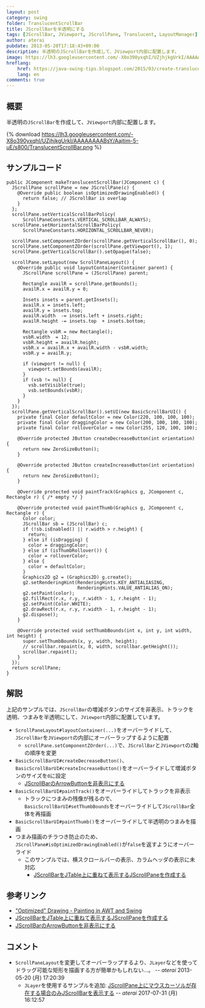 ```yaml
---
layout: post
category: swing
folder: TranslucentScrollBar
title: JScrollBarを半透明にする
tags: [JScrollBar, JViewport, JScrollPane, Translucent, LayoutManager]
author: aterai
pubdate: 2013-05-20T17:18:43+09:00
description: 半透明のJScrollBarを作成して、JViewport内部に配置します。
image: https://lh3.googleusercontent.com/-X8o390yxqhI/UZjhjkgUrkI/AAAAAAAABsY/Aajtim-5-uE/s800/TranslucentScrollBar.png
hreflang:
    href: https://java-swing-tips.blogspot.com/2015/03/create-translucent-jscrollbar.html
    lang: en
comments: true
---
```

## 概要
半透明の`JScrollBar`を作成して、`JViewport`内部に配置します。

{% download https://lh3.googleusercontent.com/-X8o390yxqhI/UZjhjkgUrkI/AAAAAAAABsY/Aajtim-5-uE/s800/TranslucentScrollBar.png %}

## サンプルコード
<pre class="prettyprint"><code>public JComponent makeTranslucentScrollBar(JComponent c) {
  JScrollPane scrollPane = new JScrollPane(c) {
    @Override public boolean isOptimizedDrawingEnabled() {
      return false; // JScrollBar is overlap
    }
  };
  scrollPane.setVerticalScrollBarPolicy(
      ScrollPaneConstants.VERTICAL_SCROLLBAR_ALWAYS);
  scrollPane.setHorizontalScrollBarPolicy(
      ScrollPaneConstants.HORIZONTAL_SCROLLBAR_NEVER);

  scrollPane.setComponentZOrder(scrollPane.getVerticalScrollBar(), 0);
  scrollPane.setComponentZOrder(scrollPane.getViewport(), 1);
  scrollPane.getVerticalScrollBar().setOpaque(false);

  scrollPane.setLayout(new ScrollPaneLayout() {
    @Override public void layoutContainer(Container parent) {
      JScrollPane scrollPane = (JScrollPane) parent;

      Rectangle availR = scrollPane.getBounds();
      availR.x = availR.y = 0;

      Insets insets = parent.getInsets();
      availR.x = insets.left;
      availR.y = insets.top;
      availR.width  -= insets.left + insets.right;
      availR.height -= insets.top  + insets.bottom;

      Rectangle vsbR = new Rectangle();
      vsbR.width  = 12;
      vsbR.height = availR.height;
      vsbR.x = availR.x + availR.width - vsbR.width;
      vsbR.y = availR.y;

      if (viewport != null) {
        viewport.setBounds(availR);
      }
      if (vsb != null) {
        vsb.setVisible(true);
        vsb.setBounds(vsbR);
      }
    }
  });
  scrollPane.getVerticalScrollBar().setUI(new BasicScrollBarUI() {
    private final Color defaultColor = new Color(220, 100, 100, 100);
    private final Color draggingColor = new Color(200, 100, 100, 100);
    private final Color rolloverColor = new Color(255, 120, 100, 100);

    @Override protected JButton createDecreaseButton(int orientation) {
      return new ZeroSizeButton();
    }

    @Override protected JButton createIncreaseButton(int orientation) {
      return new ZeroSizeButton();
    }

    @Override protected void paintTrack(Graphics g, JComponent c, Rectangle r) { /* empty */ }

    @Override protected void paintThumb(Graphics g, JComponent c, Rectangle r) {
      Color color;
      JScrollBar sb = (JScrollBar) c;
      if (!sb.isEnabled() || r.width &gt; r.height) {
        return;
      } else if (isDragging) {
        color = draggingColor;
      } else if (isThumbRollover()) {
        color = rolloverColor;
      } else {
        color = defaultColor;
      }
      Graphics2D g2 = (Graphics2D) g.create();
      g2.setRenderingHint(RenderingHints.KEY_ANTIALIASING,
                          RenderingHints.VALUE_ANTIALIAS_ON);
      g2.setPaint(color);
      g2.fillRect(r.x, r.y, r.width - 1, r.height - 1);
      g2.setPaint(Color.WHITE);
      g2.drawRect(r.x, r.y, r.width - 1, r.height - 1);
      g2.dispose();
    }

    @Override protected void setThumbBounds(int x, int y, int width, int height) {
      super.setThumbBounds(x, y, width, height);
      // scrollbar.repaint(x, 0, width, scrollbar.getHeight());
      scrollbar.repaint();
    }
  });
  return scrollPane;
}
</code></pre>

## 解説
上記のサンプルでは、`JScrollBar`の増減ボタンのサイズを非表示、トラックを透明、つまみを半透明にして、`JViewport`内部に配置しています。

- `ScrollPaneLayout#layoutContainer(...)`をオーバーライドして、`JScrollBar`を`JViewport`の内部にオーバーラップするように配置
    - `scrollPane.setComponentZOrder(...)`で、`JScrollBar`と`JViewport`の`Z`軸の順序を変更
- `BasicScrollBarUI#createDecreaseButton()`、`BasicScrollBarUI#createIncreaseButton()`をオーバーライドして増減ボタンのサイズを`0`に設定
    - [JScrollBarのArrowButtonを非表示にする](https://ateraimemo.com/Swing/ArrowButtonlessScrollBar.html)
- `BasicScrollBarUI#paintTrack()`をオーバーライドしてトラックを非表示
    - トラックにつまみの残像が残るので、`BasicScrollBarUI#setThumbBounds`をオーバーライドして`JScrollBar`全体を再描画
- `BasicScrollBarUI#paintThumb()`をオーバーライドして半透明のつまみを描画
- つまみ描画のチラつき防止のため、`JScrollPane#isOptimizedDrawingEnabled()`が`false`を返すようにオーバーライド
    - このサンプルでは、横スクロールバーの表示、カラムヘッダの表示に未対応
        - [JScrollBarをJTable上に重ねて表示するJScrollPaneを作成する](https://ateraimemo.com/Swing/OverlappedScrollBar.html)

<!-- dummy comment line for breaking list -->

## 参考リンク
- ["Optimized" Drawing - Painting in AWT and Swing](http://www.oracle.com/technetwork/java/painting-140037.html)
- [JScrollBarをJTable上に重ねて表示するJScrollPaneを作成する](https://ateraimemo.com/Swing/OverlappedScrollBar.html)
- [JScrollBarのArrowButtonを非表示にする](https://ateraimemo.com/Swing/ArrowButtonlessScrollBar.html)

<!-- dummy comment line for breaking list -->

## コメント
- `ScrollPaneLayout`を変更してオーバーラップするより、`JLayer`などを使ってドラッグ可能な矩形を描画する方が簡単かもしれない…。 -- *aterai* 2013-05-20 (月) 17:20:39
    - `JLayer`を使用するサンプルを追加: [JScrollPane上にマウスカーソルが存在する場合のみJScrollBarを表示する](https://ateraimemo.com/Swing/ScrollBarOnHover.html) -- *aterai* 2017-07-31 (月) 16:12:57

<!-- dummy comment line for breaking list -->
